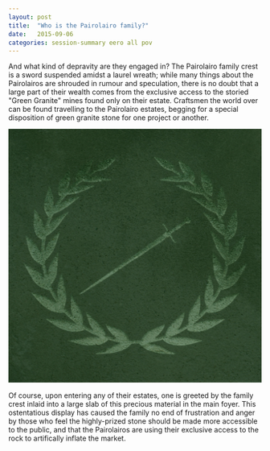 ```yaml
---
layout: post
title:  "Who is the Pairolairo family?"
date:   2015-09-06
categories: session-summary eero all pov
---
```


And what kind of depravity are they engaged in? The Pairolairo family crest is a sword suspended amidst a laurel wreath; while many things about the Pairolairos are shrouded in rumour and speculation, there is no doubt that a large part of their wealth comes from the exclusive access to the storied "Green Granite" mines found only on their estate. Craftsmen the world over can be found travelling to the Pairolairo estates, begging for a special disposition of green granite stone for one project or another.

![Pairolairo Family Crest](/assets/Pairolairo_Family_Crest.jpg)

Of course, upon entering any of their estates, one is greeted by the family crest inlaid into a large slab of this precious material in the main foyer. This ostentatious display has caused the family no end of frustration and anger by those who feel the highly-prized stone should be made more accessible to the public, and that the Pairolairos are using their exclusive access to the rock to artifically inflate the market.